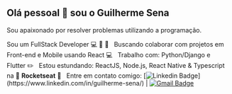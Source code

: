 ## Olá pessoal 👋 sou o Guilherme Sena
Sou apaixonado por resolver problemas utilizando a programação. 

Sou um FullStack Developer :computer: :rocket:
:purple_heart: &nbsp; Buscando colaborar com projetos em Front-end e Mobile usando React
:computer: &nbsp; Trabalho com: Python/Django e Flutter
:pencil2: &nbsp; Estou estundando: ReactJS, Node.js, React Native & Typescript na :rocket: **Rocketseat**
:email: &nbsp; Entre em contato comigo: [![Linkedin Badge](https://img.shields.io/badge/-GuilhermeSena-blue?style=flat-square&logo=Linkedin&logoColor=white&link=[https://www.linkedin.com/in/guilherme-sena/](https://www.linkedin.com/in/guilherme-sena/))](https://www.linkedin.com/in/guilherme-sena/) | [![Gmail Badge](https://img.shields.io/badge/-guilherme.sena32@gmail.com-c14438?style=flat-square&logo=Gmail&logoColor=white&link=mailto:guilherme.sena32@gmail.com)](mailto:guilherme.sena32@gmail.com)

